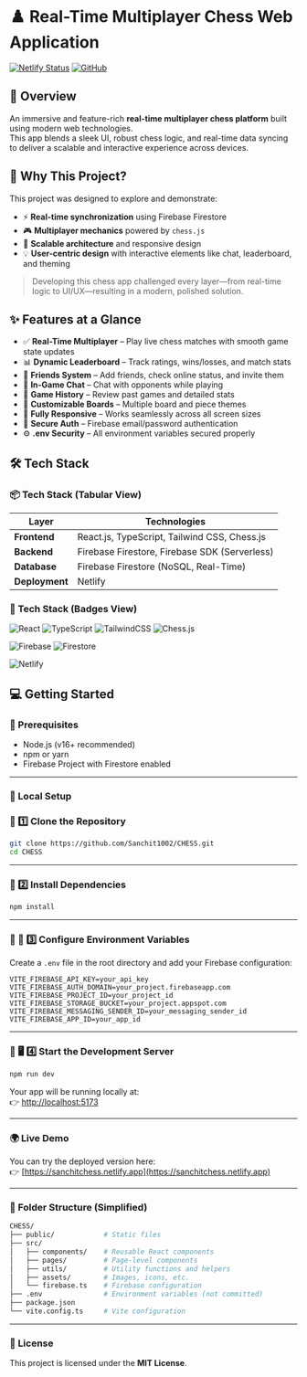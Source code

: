 # ♟️ Real-Time Multiplayer Chess Web Application

[![Netlify Status](https://img.shields.io/badge/Live-Demo-00C7B7?logo=netlify&logoColor=white&style=for-the-badge)](https://sanchitchess.netlify.app/)
[![GitHub](https://img.shields.io/badge/Source-GitHub-181717?logo=github&logoColor=white&style=for-the-badge)](https://github.com/Sanchit1002/CHESS.git)


## 🎯 Overview

An immersive and feature-rich **real-time multiplayer chess platform** built using modern web technologies.  
This app blends a sleek UI, robust chess logic, and real-time data syncing to deliver a scalable and interactive experience across devices.


## 🌟 Why This Project?

This project was designed to explore and demonstrate:

- ⚡ **Real-time synchronization** using Firebase Firestore  
- 🎮 **Multiplayer mechanics** powered by `chess.js`  
- 🧱 **Scalable architecture** and responsive design  
- 💡 **User-centric design** with interactive elements like chat, leaderboard, and theming  

> Developing this chess app challenged every layer—from real-time logic to UI/UX—resulting in a modern, polished solution.


## ✨ Features at a Glance

- ✅ **Real-Time Multiplayer** – Play live chess matches with smooth game state updates
- 📊 **Dynamic Leaderboard** – Track ratings, wins/losses, and match stats
- 👥 **Friends System** – Add friends, check online status, and invite them
- 💬 **In-Game Chat** – Chat with opponents while playing
- 📜 **Game History** – Review past games and detailed stats
- 🎨 **Customizable Boards** – Multiple board and piece themes
- 📱 **Fully Responsive** – Works seamlessly across all screen sizes
- 🔐 **Secure Auth** – Firebase email/password authentication
- ⚙️ **.env Security** – All environment variables secured properly


## 🛠️ Tech Stack

### 📦 Tech Stack (Tabular View)

| **Layer**     | **Technologies**                                |
|---------------|-------------------------------------------------|
| **Frontend**  | React.js, TypeScript, Tailwind CSS, Chess.js    |
| **Backend**   | Firebase Firestore, Firebase SDK (Serverless)   |
| **Database**  | Firebase Firestore (NoSQL, Real-Time)           |
| **Deployment**| Netlify                                         |

### 🔧 Tech Stack (Badges View)

![React](https://img.shields.io/badge/Frontend-React.js-61DAFB?logo=react&logoColor=white&style=for-the-badge)
![TypeScript](https://img.shields.io/badge/Language-TypeScript-3178C6?logo=typescript&logoColor=white&style=for-the-badge)
![TailwindCSS](https://img.shields.io/badge/Styling-TailwindCSS-38B2AC?logo=tailwind-css&logoColor=white&style=for-the-badge)
![Chess.js](https://img.shields.io/badge/Logic-Chess.js-000000?style=for-the-badge)

![Firebase](https://img.shields.io/badge/Backend-Firebase-FFCA28?logo=firebase&logoColor=black&style=for-the-badge)
![Firestore](https://img.shields.io/badge/Database-Firestore-FFA000?logo=firebase&logoColor=white&style=for-the-badge)

![Netlify](https://img.shields.io/badge/Deploy-Netlify-00C7B7?logo=netlify&logoColor=white&style=for-the-badge)


## 💻 Getting Started

### 🔗 Prerequisites

- Node.js (v16+ recommended)
- npm or yarn
- Firebase Project with Firestore enabled

---

### 🚀 Local Setup

### 🔹 1️⃣ Clone the Repository

```bash
git clone https://github.com/Sanchit1002/CHESS.git
cd CHESS
```

---

### 🔹 2️⃣ Install Dependencies

```bash
npm install
```

---

### 🔹 🔐 3️⃣ Configure Environment Variables

Create a `.env` file in the root directory and add your Firebase configuration:

```env
VITE_FIREBASE_API_KEY=your_api_key
VITE_FIREBASE_AUTH_DOMAIN=your_project.firebaseapp.com
VITE_FIREBASE_PROJECT_ID=your_project_id
VITE_FIREBASE_STORAGE_BUCKET=your_project.appspot.com
VITE_FIREBASE_MESSAGING_SENDER_ID=your_messaging_sender_id
VITE_FIREBASE_APP_ID=your_app_id
```

---

### 🔹 🖥️ 4️⃣ Start the Development Server

```bash
npm run dev
```

Your app will be running locally at:  
👉 [http://localhost:5173](http://localhost:5173)

---

### 🌍 Live Demo

You can try the deployed version here:  
👉 [https://sanchitchess.netlify.app](https://sanchitchess.netlify.app)

---

### 📁 Folder Structure (Simplified)

```bash
CHESS/
├── public/            # Static files
├── src/
│   ├── components/    # Reusable React components
│   ├── pages/         # Page-level components
│   ├── utils/         # Utility functions and helpers
│   ├── assets/        # Images, icons, etc.
│   └── firebase.ts    # Firebase configuration
├── .env               # Environment variables (not committed)
├── package.json
└── vite.config.ts     # Vite configuration
```

---

### 📄 License

This project is licensed under the **MIT License**.

